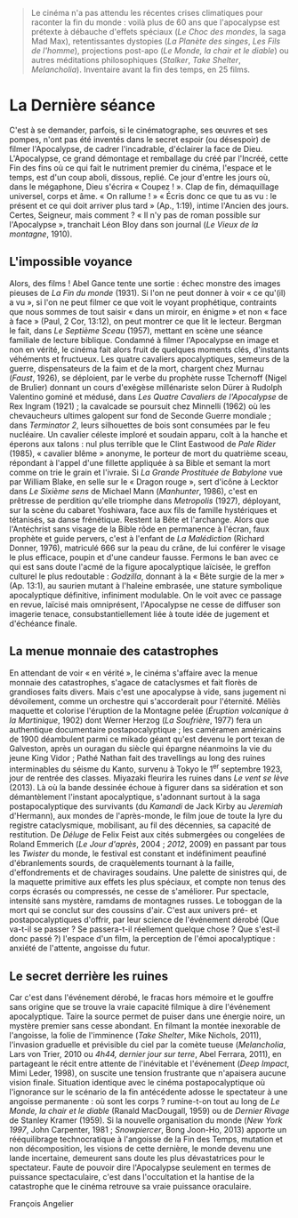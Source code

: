> Le cinéma n'a pas attendu les récentes crises climatiques pour raconter la fin du monde : voilà plus de 60 ans que l'apocalypse est prétexte à débauche d'effets spéciaux (_Le Choc des mondes_, la saga Mad Max), retentissantes dystopies (_La Planète des singes_, _Les Fils de l'homme_), projections post-apo (_Le Monde, la chair et le diable_) ou autres méditations philosophiques (_Stalker_, _Take Shelter_, _Melancholia_). Inventaire avant la fin des temps, en 25 films.

# La Dernière séance

C'est à se demander, parfois, si le cinématographe, ses œuvres et ses pompes, n'ont pas été inventés dans le secret espoir (ou désespoir) de filmer l'Apocalypse, de cadrer l'incadrable, d'éclairer la face de Dieu. L'Apocalypse, ce grand démontage et remballage du créé par l'Incréé, cette Fin des fins où ce qui fait le nutriment premier du cinéma, l'espace et le temps, est d'un coup aboli, dissous, replié. Ce jour d'entre les jours où, dans le mégaphone, Dieu s'écrira « Coupez ! ». Clap de fin, démaquillage universel, corps et âme. « On rallume ! » « Écris donc ce que tu as vu : le présent et ce qui doit arriver plus tard » (Ap., 1:19), intime l'Ancien des jours. Certes, Seigneur, mais comment ? « Il n'y pas de roman possible sur l'Apocalypse », tranchait Léon Bloy dans son journal (_Le Vieux de la montagne_, 1910).

## L'impossible voyance

Alors, des films ! Abel Gance tente une sortie : échec monstre des images pieuses de _La Fin du monde_ (1931). Si l'on ne peut donner à voir « ce qu'(il) a vu », si l'on ne peut filmer ce que voit le voyant prophétique, contraints que nous sommes de tout saisir « dans un miroir, en énigme » et non « face à face » (Paul, 2 Cor, 13:12), on peut montrer ce que lit le lecteur. Bergman le fait, dans _Le Septième Sceau_ (1957), mettant en scène une séance familiale de lecture biblique. Condamné à filmer l'Apocalypse en image et non en vérité, le cinéma fait alors fruit de quelques moments clés, d'instants véhéments et fructueux. Les quatre cavaliers apocalyptiques, semeurs de la guerre, dispensateurs de la faim et de la mort, chargent chez Murnau (_Faust_, 1926), se déploient, par le verbe du prophète russe Tchernoff (Nigel de Brulier) donnant un cours d'exégèse millénariste selon Dürer à Rudolph Valentino gominé et médusé, dans _Les Quatre Cavaliers de l'Apocalypse_ de Rex Ingram (1921) ; la cavalcade se poursuit chez Minnelli (1962) où les chevaucheurs ultimes galopent sur fond de Seconde Guerre mondiale ; dans _Terminator 2_, leurs silhouettes de bois sont consumées par le feu nucléaire. Un cavalier céleste imploré et soudain apparu, colt à la hanche et éperons aux talons : nul plus terrible que le Clint Eastwood de _Pale Rider_ (1985), « cavalier blême » anonyme, le porteur de mort du quatrième sceau, répondant à l'appel d'une fillette appliquée à sa Bible et semant la mort comme on trie le grain et l'ivraie. Si _La Grande Prostituée de Babylone_ vue par William Blake, en selle sur le « Dragon rouge », sert d'icône à Lecktor dans _Le Sixième sens_ de Michael Mann (_Manhunter_, 1986), c'est en prêtresse de perdition qu'elle triomphe dans _Metropolis_ (1927), déployant, sur la scène du cabaret Yoshiwara, face aux fils de famille hystériques et tétanisés, sa danse frénétique. Restent la Bête et l'archange. Alors que l'Antéchrist sans visage de la Bible rôde en permanence à l'écran, faux prophète et guide pervers, c'est à l'enfant de _La Malédiction_ (Richard Donner, 1976), matriculé 666 sur la peau du crâne, de lui conférer le visage le plus efficace, poupin et d'une candeur fausse. Fermons le ban avec ce qui est sans doute l'acmé de la figure apocalyptique laïcisée, le greffon culturel le plus redoutable : _Godzilla_, donnant à la « Bête surgie de la mer » (Ap. 13:1), au saurien mutant à l'haleine embrasée, une stature symbolique apocalyptique définitive, infiniment modulable. On le voit avec ce passage en revue, laïcisé mais omniprésent, l'Apocalypse ne cesse de diffuser son imagerie tenace, consubstantiellement liée à toute idée de jugement et d'échéance finale.

## La menue monnaie des catastrophes

En attendant de voir « en vérité », le cinéma s'affaire avec la menue monnaie des catastrophes, s'agace de cataclysmes et fait florès de grandioses faits divers. Mais c'est une apocalypse à vide, sans jugement ni dévoilement, comme un orchestre qui s'accorderait pour l'éternité. Méliès maquette et colorise l'éruption de la Montagne pelée (_Éruption volcanique à la Martinique_, 1902) dont Werner Herzog (_La Soufrière_, 1977) fera un authentique documentaire postapocalyptique ; les caméramen américains de 1900 déambulent parmi ce mikado géant qu'est devenu le port texan de Galveston, après un ouragan du siècle qui épargne néanmoins la vie du jeune King Vidor ; Pathé Nathan fait des travellings au long des ruines interminables du séisme du Kanto, survenu à Tokyo le 1<sup>er</sup> septembre 1923, jour de rentrée des classes. Miyazaki fleurira les ruines dans _Le vent se lève_ (2013). Là où la bande dessinée échoue à figurer dans sa sidération et son démantèlement l'instant apocalyptique, s'adonnant surtout à la saga postapocalyptique des survivants (du _Kamandi_ de Jack Kirby au _Jeremiah_ d'Hermann), aux mondes de l'après-monde, le film joue de toute la lyre du registre cataclysmique, mobilisant, au fil des décennies, sa capacité de restitution. De _Déluge_ de Felix Feist aux cités submergées ou congelées de Roland Emmerich (_Le Jour d'après_, 2004 ; _2012_, 2009) en passant par tous les _Twister_ du monde, le festival est constant et indéfiniment peaufiné d'ébranlements sourds, de craquèlements tournant à la faille, d'effondrements et de chavirages soudains. Une palette de sinistres qui, de la maquette primitive aux effets les plus spéciaux, et compte non tenus des corps écrasés ou compressés, ne cesse de s'améliorer. Pur spectacle, intensité sans mystère, ramdams de montagnes russes. Le toboggan de la mort qui se conclut sur des coussins d'air. C'est aux univers pré- et postapocalyptiques d'offrir, par leur science de l'événement dérobé (Que va-t-il se passer ? Se passera-t-il réellement quelque chose ? Que s'est-il donc passé ?) l'espace d'un film, la perception de l'émoi apocalyptique : anxiété de l'attente, angoisse du futur.

## Le secret derrière les ruines

Car c'est dans l'événement dérobé, le fracas hors mémoire et le gouffre sans origine que se trouve la vraie capacité filmique à dire l'événement apocalyptique. Taire la source permet de puiser dans une énergie noire, un mystère premier sans cesse abondant. En filmant la montée inexorable de l'angoisse, la folie de l'imminence (_Take Shelter_, Mike Nichols, 2011), l'invasion graduelle et prévisible du ciel par la comète tueuse (_Melancholia_, Lars von Trier, 2010 ou _4h44, dernier jour sur terre_, Abel Ferrara, 2011), en partageant le récit entre attente de l'inévitable et l'événement (_Deep Impact_, Mimi Leder, 1998), on suscite une tension frustrante que n'apaisera aucune vision finale. Situation identique avec le cinéma postapocalyptique où l'ignorance sur le scénario de la fin antécédente adosse le spectateur à une angoisse permanente : où sont les corps ? rumine-t-on tout au long de _Le Monde, la chair et le diable_ (Ranald MacDougall, 1959) ou de _Dernier Rivage_ de Stanley Kramer (1959). Si la nouvelle organisation du monde (_New York 1997_, John Carpenter, 1981 ; _Snowpiercer_, Bong Joon-Ho, 2013) apporte un rééquilibrage technocratique à l'angoisse de la Fin des Temps, mutation et non décomposition, les visions de cette dernière, le monde devenu une lande incertaine, demeurent sans doute les plus dévastatrices pour le spectateur. Faute de pouvoir dire l'Apocalypse seulement en termes de puissance spectaculaire, c'est dans l'occultation et la hantise de la catastrophe que le cinéma retrouve sa vraie puissance oraculaire.

<div class="author">François Angelier</div>
